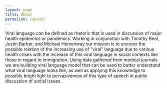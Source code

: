```yaml
---
layout: page
title: About
permalink: /about/
---
```


Viral language can be defined as rhetoric that is used in discussion of major health epidemics or pandemics. Working in conjunction with Timothy Beal, Justin Barber, and Michael Hemenway our mission is to uncover the possible relation of the increasing use of "viral" language due to various health crises with the increase of this viral language in social contexts like those in regard to immigration. Using data gathered from medical journals we are building viral language model that can be used to better understand what viral language looks like, as well as applying this knowledge to possibly bright light to pervasiveness of this type of speech in public discussion of social issues.
